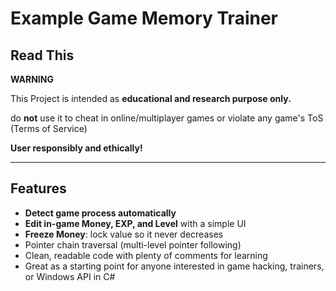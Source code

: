 # Example Game Memory Trainer

## Read This
**WARNING**

This Project is intended as **educational and research purpose only.**

do **not** use it to cheat in online/multiplayer games or violate any game's ToS (Terms of Service)

**User responsibly and ethically!**

---

## Features

- **Detect game process automatically**
- **Edit in-game Money, EXP, and Level** with a simple UI
- **Freeze Money**: lock value so it never decreases
- Pointer chain traversal (multi-level pointer following)
- Clean, readable code with plenty of comments for learning
- Great as a starting point for anyone interested in game hacking, trainers, or Windows API in C#
